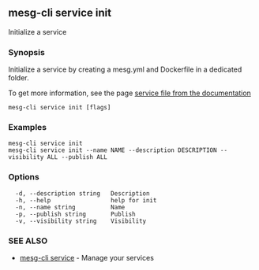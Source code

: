 ## mesg-cli service init

Initialize a service

### Synopsis

Initialize a service by creating a mesg.yml and Dockerfile in a dedicated folder.
	
To get more information, see the page [service file from the documentation](https://docs.mesg.tech/service/service-file.html)

```
mesg-cli service init [flags]
```

### Examples

```
mesg-cli service init
mesg-cli service init --name NAME --description DESCRIPTION --visibility ALL --publish ALL
```

### Options

```
  -d, --description string   Description
  -h, --help                 help for init
  -n, --name string          Name
  -p, --publish string       Publish
  -v, --visibility string    Visibility
```

### SEE ALSO

* [mesg-cli service](mesg-cli_service.md)	 - Manage your services

